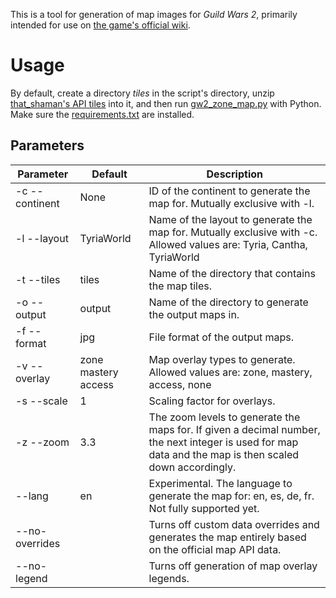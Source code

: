 This is a tool for generation of map images for _Guild Wars 2_, primarily intended for use on [the game's official wiki](https://wiki.guildwars2.com/).

# Usage

By default, create a directory _tiles_ in the script's directory, unzip [that_shaman's API tiles](https://thatshaman.com/files/maps/) into it, and then
run [gw2_zone_map.py](gw2_zone_map.py) with Python. Make sure the [requirements.txt](requirements.txt) are installed.

## Parameters

| Parameter      | Default             | Description                                                                                                                                             |
|----------------|---------------------|---------------------------------------------------------------------------------------------------------------------------------------------------------|
| -c --continent | None                | ID of the continent to generate the map for. Mutually exclusive with -l.                                                                                |
| -l --layout    | TyriaWorld          | Name of the layout to generate the map for. Mutually exclusive with -c. Allowed values are: Tyria, Cantha, TyriaWorld                                   |
| -t --tiles     | tiles               | Name of the directory that contains the map tiles.                                                                                                      |
| -o --output    | output              | Name of the directory to generate the output maps in.                                                                                                   |
| -f --format    | jpg                 | File format of the output maps.                                                                                                                         |
| -v --overlay   | zone mastery access | Map overlay types to generate. Allowed values are: zone, mastery, access, none                                                                          |
| -s --scale     | 1                   | Scaling factor for overlays.                                                                                                                            |
| -z --zoom      | 3.3                 | The zoom levels to generate the maps for. If given a decimal number, the next integer is used for map data and the map is then scaled down accordingly. |
| --lang         | en                  | Experimental. The language to generate the map for: en, es, de, fr. Not fully supported yet.                                                            |
| --no-overrides |                     | Turns off custom data overrides and generates the map entirely based on the official map API data.                                                      |
| --no-legend    |                     | Turns off generation of map overlay legends.                                                                                                            |
